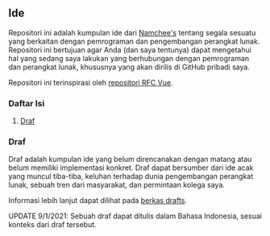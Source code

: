 ## Ide

Repositori ini adalah kumpulan ide dari [Namchee's](https://github.com/Namchee) tentang segala sesuatu yang berkaitan dengan pemrograman dan pengembangan perangkat lunak. Repositori ini bertujuan agar Anda (dan saya tentunya) dapat mengetahui hal yang sedang saya lakukan yang berhubungan dengan pemrograman dan perangkat lunak, khususnya yang akan dirilis di GitHub pribadi saya.

Repositori ini terinspirasi oleh [repositori RFC Vue](https://github.com/vuejs/rfcs).

### Daftar Isi

1. [Draf](#draf)

### Draf

Draf adalah kumpulan ide yang belum direncanakan dengan matang atau belum memiliki implementasi konkret. Draf dapat bersumber dari ide acak yang muncul tiba-tiba, keluhan terhadap dunia pengembangan perangkat lunak, sebuah tren dari masyarakat, dan permintaan kolega saya. 

Informasi lebih lanjut dapat dilihat pada [berkas drafts](drafts).

UPDATE 9/1/2021: Sebuah draf dapat ditulis dalam Bahasa Indonesia, sesuai konteks dari draf tersebut.
